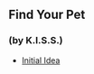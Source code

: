 ## Find Your Pet
### (by K.I.S.S.)

- [Initial Idea](https://docs.google.com/a/inakanetworks.com/document/d/1k6FhajekNjMhLei1u_4JP8VCTYHMPcjvjc5k1ABQg58/edit#heading=h.r0dbw92pl076)
